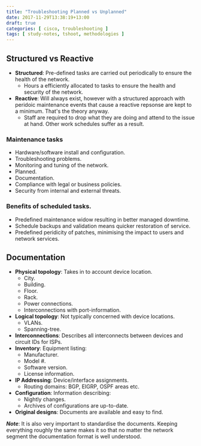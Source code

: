 ```yaml
---
title: "Troubleshooting Planned vs Unplanned"
date: 2017-11-29T13:38:19+13:00
draft: true
categories: [ cisco, troubleshooting ]
tags: [ study-notes, tshoot, methodologies ]
---
```


## Structured vs Reactive
* __Structured__: Pre-defined tasks are carried out periodically to ensure the health of the network.
  * Hours a efficiently allocated to tasks to ensure the health and security of the network.
* __Reactive__: Will always exist, however with a structured approach with peridoic maintenance events that cause a reactive repsonse are kept to a minimum.  That's the theory anyway.
  * Staff are required to drop what they are doing and attend to the issue at hand.  Other work schedules suffer as a result.

### Maintenance tasks
* Hardware/software install and configuration.
* Troubleshooting problems.
* Monitoring and tuning of the network.
* Planned.
* Documentation.
* Compliance with legal or business policies.
* Security from internal and external threats.

### Benefits of scheduled tasks.
* Predefined maintenance widow resulting in better managed downtime.
* Schedule backups and validation means quicker restoration of service.
* Predefined peridicity of patches, minimising the impact to users and network services.

## Documentation
* __Physical topology__: Takes in to account device location.
  * City.
  * Building.
  * Floor.
  * Rack.
  * Power connections.
  * Interconnections with port-information.
* __Logical topology__: Not typically concerned with device locations.
  * VLANs.
  * Spanning-tree.
* __Interconnections__: Describes all interconnects between devices and circuit IDs for ISPs.
* __Inventory__: Equipment listing:
  * Manufacturer.
  * Model #.
  * Software version.
  * License information.
* __IP Addressing__: Device/interface assignments.
  * Routing domains: BGP, EIGRP, OSPF areas etc.
* __Configuration__: Information describing:
  * Nightly changes.
  * Archives of configurations are up-to-date.
* __Original designs__: Documents are available and easy to find.

*__Note__*: It is also very important to standardise the documents.  Keeping everything roughly the same makes it so that no matter the network segment the documentation format is well understood.

